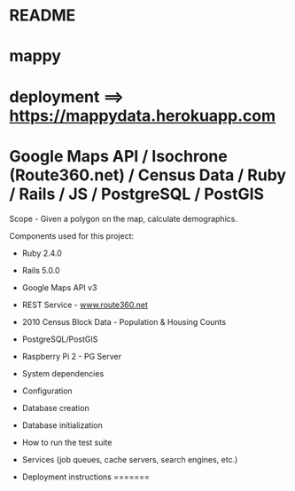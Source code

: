 # README

# mappy

# deployment ==> https://mappydata.herokuapp.com

# Google Maps API / Isochrone (Route360.net) / Census Data / Ruby / Rails / JS / PostgreSQL / PostGIS

Scope - Given a polygon on the map, calculate demographics.


Components used for this project:

* Ruby 2.4.0
* Rails 5.0.0
* Google Maps API v3
* REST Service - www.route360.net
* 2010 Census Block Data - Population & Housing Counts
* PostgreSQL/PostGIS
* Raspberry Pi 2 - PG Server

* System dependencies
* Configuration
* Database creation
* Database initialization
* How to run the test suite
* Services (job queues, cache servers, search engines, etc.)
* Deployment instructions
=======
